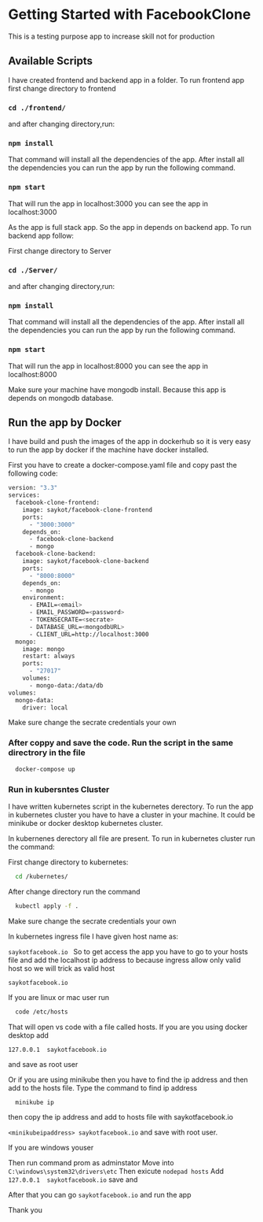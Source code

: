 # Getting Started with FacebookClone

This is a testing purpose app to increase skill not for production

## Available Scripts

I have created frontend and backend app in a folder. To run frontend app first change directory to frontend

### `cd ./frontend/`

and after changing directory,run:

### `npm install`

That command will install all the dependencies of the app. After install all the dependencies you can run the app by run the following command.

### `npm start`

That will run the app in localhost:3000 you can see the app in localhost:3000

As the app is full stack app. So the app in depends on backend app. To  run backend app follow:

First change directory to Server

### `cd ./Server/`

and after changing directory,run:

### `npm install`

That command will install all the dependencies of the app. After install all the dependencies you can run the app by run the following command.

### `npm start`

That will run the app in localhost:8000 you can see the app in localhost:8000

Make sure your machine have mongodb install. Because this app is depends on mongodb database.


## Run the app by Docker

I have build and push the images of the app in dockerhub so it is very easy to run the app by docker if the machine have docker installed.

First you have to create a docker-compose.yaml file and copy past the following code:


```bash
version: "3.3"
services:
  facebook-clone-frontend:
    image: saykot/facebook-clone-frontend
    ports:
      - "3000:3000"
    depends_on:
      - facebook-clone-backend
      - mongo
  facebook-clone-backend:
    image: saykot/facebook-clone-backend
    ports:
      - "8000:8000"
    depends_on:
      - mongo
    environment:
      - EMAIL=<email>
      - EMAIL_PASSWORD=<password>
      - TOKENSECRATE=<secrate>
      - DATABASE_URL=<mongodbURL>
      - CLIENT_URL=http://localhost:3000
  mongo:
    image: mongo
    restart: always
    ports:
      - "27017"
    volumes:
      - mongo-data:/data/db
volumes:
  mongo-data:
    driver: local

```

Make sure change the secrate credentials your own

### After coppy and save the code. Run the script in the same directrory in the file

```bash
  docker-compose up 
```

### Run in kubersntes Cluster 

I have written kubernetes script in the kubernetes derectory. To run the app in kubernetes cluster you have to have a cluster in your machine.
It could be minikube or docker desktop kubernetes cluster.

In kubernenes derectory all file are present. To run in kubernetes cluster run the command:

First change directory to kubernetes:

```bash
  cd /kubernetes/
```

After change directory run the command

```bash
  kubectl apply -f .
```
Make sure change the secrate credentials your own

In kubernetes ingress file I have given host name as:

`saykotfacebook.io
`
So to get access the app you have to go to your hosts file and add the localhost ip address to because ingress allow only valid host so we will trick as valid host

`saykotfacebook.io`

If you are linux or mac user run
```bash
  code /etc/hosts
```

That will open vs code with a file called hosts. If you are you using docker desktop add 

`127.0.0.1	saykotfacebook.io` 

and save as root user 

Or if you are using minikube then you have to find the ip address and then add to the hosts file. Type the command to find ip address

```bash
  minikube ip
```
then copy the ip address and add to hosts file with	saykotfacebook.io  

`<minikubeipaddress> saykotfacebook.io` 
and save with root user.


If you are windows youser 

Then run command prom as adminstator 
Move into `C:\windows\system32\drivers\etc`
Then exicute `nodepad hosts`
Add `127.0.0.1	saykotfacebook.io` save and 

After that you can go `saykotfacebook.io` and run the app 

Thank you 




